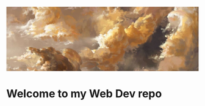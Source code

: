 
![Header](https://github.com/Erdauit/erdauit/blob/main/assets/1a3f99383bf159bf76bbb6bfef7333e8.jpg)

<h1>Welcome to my Web Dev repo</h1>
